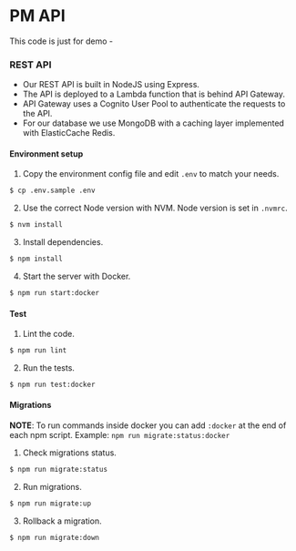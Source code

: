 # PM API

This code is just for demo - 

### REST API
- Our REST API is built in NodeJS using Express.
- The API is deployed to a Lambda function that is behind API Gateway.
- API Gateway uses a Cognito User Pool to authenticate the requests to the API.
- For our database we use MongoDB with a caching layer implemented with ElasticCache Redis.

#### Environment setup

1) Copy the environment config file and edit `.env` to match your needs.
```bash
$ cp .env.sample .env
```
2) Use the correct Node version with NVM. Node version is set in `.nvmrc`.
```bash
$ nvm install
```
3) Install dependencies.
```bash
$ npm install
```
4) Start the server with Docker.
```bash
$ npm run start:docker
```

#### Test

1) Lint the code.
```bash
$ npm run lint
```
2) Run the tests.
```bash
$ npm run test:docker
```

#### Migrations

**NOTE**: To run commands inside docker you can add `:docker` at the end of each npm script.
Example: `npm run migrate:status:docker`

1) Check migrations status.
```bash
$ npm run migrate:status
```
2) Run migrations.
```bash
$ npm run migrate:up
```
3) Rollback a migration.
```bash
$ npm run migrate:down
```
